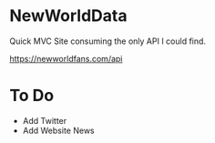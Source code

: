 # NewWorldData
Quick MVC Site consuming the only API I could find.

https://newworldfans.com/api

# To Do
- Add Twitter
- Add Website News
